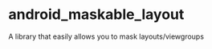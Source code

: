 android_maskable_layout
=======================

A library that easily allows you to mask layouts/viewgroups
